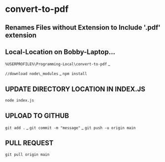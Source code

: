 # convert-to-pdf

## Renames Files without Extension to Include '.pdf' extension

## **Local-Location on Bobby-Laptop...**

`%USERPROFILE%\Programming-Local\convert-to-pdf` \_

`//download node\_modules` \_ `npm install`

## UPDATE DIRECTORY LOCATION IN INDEX.JS

`node index.js`

## **UPLOAD TO GITHUB**

`git add .` _ `git commit -m "message"` _ `git push -u origin main`

## **PULL REQUEST**

`git pull origin main`
